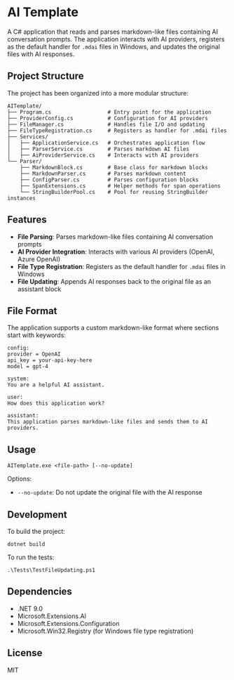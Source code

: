 # AI Template

A C# application that reads and parses markdown-like files containing AI conversation prompts. The application interacts with AI providers, registers as the default handler for `.mdai` files in Windows, and updates the original files with AI responses.

## Project Structure

The project has been organized into a more modular structure:

```
AITemplate/
├── Program.cs                  # Entry point for the application
├── ProviderConfig.cs           # Configuration for AI providers
├── FileManager.cs              # Handles file I/O and updating
├── FileTypeRegistration.cs     # Registers as handler for .mdai files
├── Services/
│   ├── ApplicationService.cs   # Orchestrates application flow
│   ├── ParserService.cs        # Parses markdown AI files
│   ├── AiProviderService.cs    # Interacts with AI providers
└── Parser/
    ├── MarkdownBlock.cs        # Base class for markdown blocks
    ├── MarkdownParser.cs       # Parses markdown content
    ├── ConfigParser.cs         # Parses configuration blocks
    ├── SpanExtensions.cs       # Helper methods for span operations
    └── StringBuilderPool.cs    # Pool for reusing StringBuilder instances
```

## Features

- **File Parsing**: Parses markdown-like files containing AI conversation prompts
- **AI Provider Integration**: Interacts with various AI providers (OpenAI, Azure OpenAI)
- **File Type Registration**: Registers as the default handler for `.mdai` files in Windows
- **File Updating**: Appends AI responses back to the original file as an assistant block

## File Format

The application supports a custom markdown-like format where sections start with keywords:

```
config:
provider = OpenAI
api_key = your-api-key-here
model = gpt-4

system:
You are a helpful AI assistant.

user:
How does this application work?

assistant:
This application parses markdown-like files and sends them to AI providers.
```

## Usage

```
AITemplate.exe <file-path> [--no-update]
```

Options:
- `--no-update`: Do not update the original file with the AI response

## Development

To build the project:

```
dotnet build
```

To run the tests:

```
.\Tests\TestFileUpdating.ps1
```

## Dependencies

- .NET 9.0
- Microsoft.Extensions.AI
- Microsoft.Extensions.Configuration
- Microsoft.Win32.Registry (for Windows file type registration)

## License

MIT
